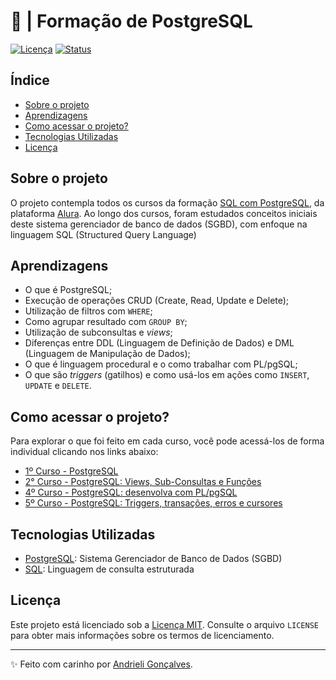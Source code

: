 # 🐘 | Formação de PostgreSQL

[![Licença](https://img.shields.io/badge/Licen%C3%A7a-MIT-f5b5ca.svg)](https://opensource.org/licenses/MIT)
[![Status](https://img.shields.io/badge/Status-Concluído-abf285.svg)](https://github.com/seu-usuario/seu-repositorio)

## Índice

- [Sobre o projeto](#sobre-o-projeto)
- [Aprendizagens](#aprendizagens)
- [Como acessar o projeto?](#como-acessar-o-projeto)
- [Tecnologias Utilizadas](#tecnologias-utilizadas)
- [Licença](#licença)

## Sobre o projeto

O projeto contempla todos os cursos da formação [SQL com PostgreSQL](https://www.alura.com.br/formacao-postgresql), da plataforma [Alura](https://www.alura.com.br/). Ao longo dos cursos, foram estudados conceitos iniciais deste sistema gerenciador de banco de dados (SGBD), com enfoque na linguagem SQL (Structured Query Language)

## Aprendizagens
- O que é PostgreSQL;
- Execução de operações CRUD (Create, Read, Update e Delete);
- Utilização de filtros com `WHERE`;
- Como agrupar resultado com `GROUP BY`;
- Utilização de subconsultas e *views*;
- Diferenças entre DDL (Linguagem de Definição de Dados) e DML (Linguagem de Manipulação de Dados);
- O que é linguagem procedural e o como trabalhar com PL/pgSQL;
- O que são *triggers* (gatilhos) e como usá-los em ações como `INSERT`, `UPDATE` e `DELETE`.

## Como acessar o projeto?

Para explorar o que foi feito em cada curso, você pode acessá-los de forma individual clicando nos links abaixo:

- [1º Curso - PostgreSQL](https://github.com/strawndri/postgresql/tree/curso_01)
- [2° Curso - PostgreSQL: Views, Sub-Consultas e Funções](https://github.com/strawndri/postgresql/tree/curso_02)
- [4º Curso - PostgreSQL: desenvolva com PL/pgSQL](https://github.com/strawndri/postgresql/tree/main/curso_04)
- [5º Curso - PostgreSQL: Triggers, transações, erros e cursores](https://github.com/strawndri/postgresql/tree/main/curso_05)


## Tecnologias Utilizadas

- [PostgreSQL](https://www.postgresql.org/): Sistema Gerenciador de Banco de Dados (SGBD)
- [SQL](https://www.w3schools.com/sql/sql_intro.asp): Linguagem de consulta estruturada

## Licença

Este projeto está licenciado sob a [Licença MIT](https://opensource.org/licenses/MIT). Consulte o arquivo `LICENSE` para obter mais informações sobre os termos de licenciamento.

---

✨ Feito com carinho por [Andrieli Gonçalves](https://github.com/strawndri).

